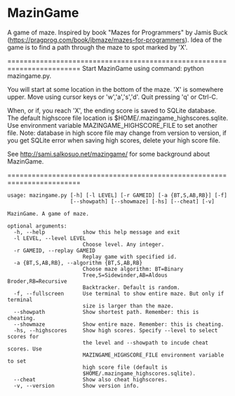 # MazinGame

A game of maze.
Inspired by book "Mazes for Programmers" by Jamis Buck
(https://pragprog.com/book/jbmaze/mazes-for-programmers).
Idea of the game is to find a path through the maze to spot marked by 'X'.

========================================================================
Start MazinGame using command: python mazingame.py.

You will start at some location in the bottom of the maze. 'X' is somewhere
upper. Move using cursor keys or 'w','a','s','d'.
Quit pressing 'q' or Ctrl-C.

When, or if, you reach 'X', the ending score is saved to SQLite database.
The default highscore file location is $HOME/.mazingame_highscores.sqlite.
Use environment variable MAZINGAME_HIGHSCORE_FILE to set another file.
Note: database in high score file may change from version to version, if you
get SQLite error when saving high scores, delete your high score file.

See http://sami.salkosuo.net/mazingame/ for some background about MazinGame.

========================================================================
```
usage: mazingame.py [-h] [-l LEVEL] [-r GAMEID] [-a {BT,S,AB,RB}] [-f]
                    [--showpath] [--showmaze] [-hs] [--cheat] [-v]

MazinGame. A game of maze.

optional arguments:
  -h, --help            show this help message and exit
  -l LEVEL, --level LEVEL
                        Choose level. Any integer.
  -r GAMEID, --replay GAMEID
                        Replay game with specified id.
  -a {BT,S,AB,RB}, --algorithm {BT,S,AB,RB}
                        Choose maze algorithm: BT=Binary
                        Tree,S=Sidewinder,AB=Aldous Broder,RB=Recursive
                        Backtracker. Default is random.
  -f, --fullscreen      Use terminal to show entire maze. But only if terminal
                        size is larger than the maze.
  --showpath            Show shortest path. Remember: this is cheating.
  --showmaze            Show entire maze. Remember: this is cheating.
  -hs, --highscores     Show high scores. Specify --level to select scores for
                        the level and --showpath to incude cheat scores. Use
                        MAZINGAME_HIGHSCORE_FILE environment variable to set
                        high score file (default is
                        $HOME/.mazingame_highscores.sqlite).
  --cheat               Show also cheat highscores.
  -v, --version         Show version info.
```
